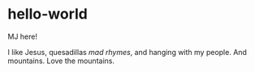 # hello-world

MJ here!

I like Jesus, quesadillas *mad rhymes*, and hanging with my people. 
And mountains. Love the mountains.

